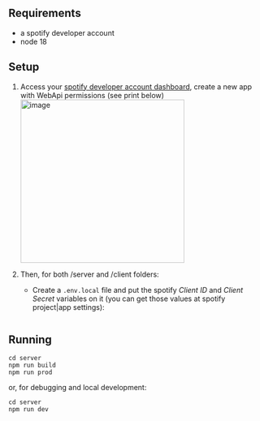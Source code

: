 ## Requirements
 - a spotify developer account
 - node 18

## Setup
1. Access your [spotify developer account dashboard](https://developer.spotify.com/dashboard), create a new app with WebApi permissions (see print below)
    <img width="322" alt="image" src="https://github.com/user-attachments/assets/f91d7913-14fc-40e7-8204-6d8650820c29">

2. Then, for both /server and /client folders:
   - Create a `.env.local` file and put the spotify _Client ID_ and _Client Secret_ variables on it (you can get those values at spotify project|app settings):
     ```bash

     ```

## Running
```
cd server
npm run build
npm run prod
```

or, for debugging and local development:
```
cd server
npm run dev
```
